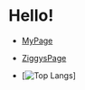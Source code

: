 # Hello!

* [MyPage](https://c0d3-5t3w.github.io/)

* [ZiggysPage](https://c0d3-5t3w.github.io/Ziggy/)

* [![Top Langs](https://github-readme-stats.vercel.app/api/top-langs/?username=c0d3-5t3w&layout=compact)]
